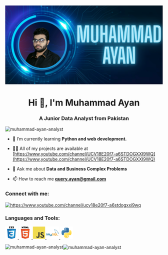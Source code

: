 ![logo](https://github.com/Muhammad-Ayan-Analyst/Muhammad-Ayan-Analyst/blob/main/banner.png)
<h1 align="center">Hi 👋, I'm Muhammad Ayan</h1>
<h3 align="center">A Junior Data Analyst from Pakistan</h3>

<p align="left"> <img src="https://komarev.com/ghpvc/?username=muhammad-ayan-analyst&label=Profile%20views&color=0e75b6&style=flat" alt="muhammad-ayan-analyst" /> </p>

- 🌱 I’m currently learning **Python and web development.**

- 👨‍💻 All of my projects are available at [https://www.youtube.com/channel/UCV18E20f7-a6STDOGXXI9WQ](https://www.youtube.com/channel/UCV18E20f7-a6STDOGXXI9WQ)

- 💬 Ask me about **Data and Business Complex Problems**

- 📫 How to reach me **query.ayan@gmail.com**

<h3 align="left">Connect with me:</h3>
<p align="left">
<a href="https://www.youtube.com/channel/UCV18E20f7-a6STDOGXXI9WQ" target="blank"><img align="center" src="https://raw.githubusercontent.com/rahuldkjain/github-profile-readme-generator/master/src/images/icons/Social/youtube.svg" alt="https://www.youtube.com/channel/ucv18e20f7-a6stdogxxi9wq" height="30" width="40" /></a>
</p>

<h3 align="left">Languages and Tools:</h3>
<p align="left"> <a href="https://www.w3schools.com/css/" target="_blank" rel="noreferrer"> <img src="https://raw.githubusercontent.com/devicons/devicon/master/icons/css3/css3-original-wordmark.svg" alt="css3" width="40" height="40"/> </a> <a href="https://www.w3.org/html/" target="_blank" rel="noreferrer"> <img src="https://raw.githubusercontent.com/devicons/devicon/master/icons/html5/html5-original-wordmark.svg" alt="html5" width="40" height="40"/> </a> <a href="https://developer.mozilla.org/en-US/docs/Web/JavaScript" target="_blank" rel="noreferrer"> <img src="https://raw.githubusercontent.com/devicons/devicon/master/icons/javascript/javascript-original.svg" alt="javascript" width="40" height="40"/> </a> <a href="https://www.mysql.com/" target="_blank" rel="noreferrer"> <img src="https://raw.githubusercontent.com/devicons/devicon/master/icons/mysql/mysql-original-wordmark.svg" alt="mysql" width="40" height="40"/> </a> <a href="https://www.python.org" target="_blank" rel="noreferrer"> <img src="https://raw.githubusercontent.com/devicons/devicon/master/icons/python/python-original.svg" alt="python" width="40" height="40"/> </a> </p>

<p><img align="left" src="https://github-readme-stats.vercel.app/api/top-langs?username=muhammad-ayan-analyst&show_icons=true&locale=en&layout=compact" alt="muhammad-ayan-analyst" /></p>



<p><img align="center" src="https://github-readme-streak-stats.herokuapp.com/?user=muhammad-ayan-analyst&" alt="muhammad-ayan-analyst" /></p>


      
